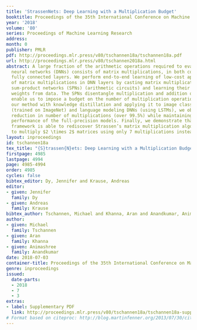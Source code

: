 ```yaml
---
title: 'StrassenNets: Deep Learning with a Multiplication Budget'
booktitle: Proceedings of the 35th International Conference on Machine Learning
year: '2018'
volume: '80'
series: Proceedings of Machine Learning Research
address: 
month: 0
publisher: PMLR
pdf: http://proceedings.mlr.press/v80/tschannen18a/tschannen18a.pdf
url: http://proceedings.mlr.press/v80/tschannen2018a.html
abstract: A large fraction of the arithmetic operations required to evaluate deep
  neural networks (DNNs) consists of matrix multiplications, in both convolution and
  fully connected layers. We perform end-to-end learning of low-cost approximations
  of matrix multiplications in DNN layers by casting matrix multiplications as 2-layer
  sum-product networks (SPNs) (arithmetic circuits) and learning their (ternary) edge
  weights from data. The SPNs disentangle multiplication and addition operations and
  enable us to impose a budget on the number of multiplication operations. Combining
  our method with knowledge distillation and applying it to image classification DNNs
  (trained on ImageNet) and language modeling DNNs (using LSTMs), we obtain a first-of-a-kind
  reduction in number of multiplications (over 99.5%) while maintaining the predictive
  performance of the full-precision models. Finally, we demonstrate that the proposed
  framework is able to rediscover Strassen’s matrix multiplication algorithm, learning
  to multiply $2 \times 2$ matrices using only 7 multiplications instead of 8.
layout: inproceedings
id: tschannen18a
tex_title: "{S}trassen{N}ets: Deep Learning with a Multiplication Budget"
firstpage: 4985
lastpage: 4994
page: 4985-4994
order: 4985
cycles: false
bibtex_editor: Dy, Jennifer and Krause, Andreas
editor:
- given: Jennifer
  family: Dy
- given: Andreas
  family: Krause
bibtex_author: Tschannen, Michael and Khanna, Aran and Anandkumar, Animashree
author:
- given: Michael
  family: Tschannen
- given: Aran
  family: Khanna
- given: Animashree
  family: Anandkumar
date: 2018-07-03
container-title: Proceedings of the 35th International Conference on Machine Learning
genre: inproceedings
issued:
  date-parts:
  - 2018
  - 7
  - 3
extras:
- label: Supplementary PDF
  link: http://proceedings.mlr.press/v80/tschannen18a/tschannen18a-supp.pdf
# Format based on citeproc: http://blog.martinfenner.org/2013/07/30/citeproc-yaml-for-bibliographies/
---
```

